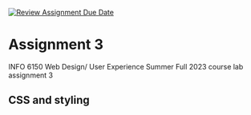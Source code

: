[![Review Assignment Due Date](https://classroom.github.com/assets/deadline-readme-button-24ddc0f5d75046c5622901739e7c5dd533143b0c8e959d652212380cedb1ea36.svg)](https://classroom.github.com/a/BP3rTgWZ)

# Assignment 3

INFO 6150 Web Design/ User Experience Summer Full 2023 course lab assignment 3

## CSS and styling
